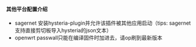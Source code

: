 #### 其他平台配置介绍

 * sagernet 安装hysteria-plugin并允许该插件被其他应用启动（tips: sagernet支持直接剪切板导入hysteria的json文本）
 * openwrt passwall只能在编译固件时加进去，请op刷到最新版本